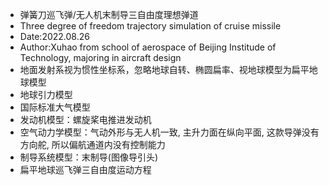 * 弹簧刀巡飞弹/无人机末制导三自由度理想弹道 
* Three degree of freedom trajectory simulation of cruise missile
* Date:2022.08.26
* Author:Xuhao from school of aerospace of Beijing Institude of Technology, majoring in aircraft design
* 地面发射系视为惯性坐标系，忽略地球自转、椭圆扁率、视地球模型为扁平地球模型
* 地球引力模型
* 国际标准大气模型
* 发动机模型：螺旋桨电推进发动机
* 空气动力学模型：气动外形与无人机一致, 主升力面在纵向平面, 这款导弹没有方向舵, 所以偏航通道内没有控制能力
* 制导系统模型：末制导(图像导引头)
* 扁平地球巡飞弹三自由度运动方程
